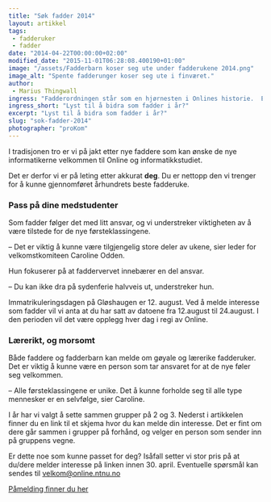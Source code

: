 ```yaml
---
title: "Søk fadder 2014"
layout: artikkel
tags: 
 - fadderuker
 - fadder
date: "2014-04-22T00:00:00+02:00"
modified_date: "2015-11-01T06:28:08.400190+01:00"
image: "/assets/Fadderbarn koser seg ute under fadderukene 2014.png"
image_alt: "Spente fadderunger koser seg ute i finværet."
author:
 - Marius Thingwall
ingress: "Fadderordningen står som en hjørnesten i Onlines historie.  Er dette noe du kunne tenke deg å være en del av?"
ingress_short: "Lyst til å bidra som fadder i år?"
excerpt: "Lyst til å bidra som fadder i år?"
slug: "sok-fadder-2014"
photographer: "proKom"
---
```

I tradisjonen tro er vi på jakt etter nye faddere som kan ønske de nye informatikerne velkommen til Online og informatikkstudiet.  

Det er derfor vi er på leting etter akkurat  **deg**.  Du er nettopp den vi trenger for å kunne gjennomføret århundrets beste fadderuke.  

### Pass på dine medstudenter
Som fadder følger det med litt ansvar, og vi understreker viktigheten av å være tilstede for de nye førsteklassingene.  

– Det er viktig å kunne være tilgjengelig store deler av ukene, sier leder for velkomstkomiteen Caroline Odden.  

Hun fokuserer på at faddervervet innebærer en del ansvar.  

– Du kan ikke dra på sydenferie halvveis ut, understreker hun.  

Immatrikuleringsdagen på Gløshaugen er 12. august. Ved å melde interesse som fadder vil vi anta at du har satt av datoene fra 12.august til 24.august.  I den perioden vil det være opplegg hver dag i regi av Online.  

### Lærerikt, og morsomt
Både faddere og fadderbarn kan melde om gøyale og lærerike fadderuker.  Det er viktig å kunne være en person som tar ansvaret for at de nye føler seg velkommen. 

– Alle førsteklassingene er unike. Det å kunne forholde seg til alle type mennesker er en selvfølge, sier Caroline.  

I år har vi valgt å sette sammen grupper på 2 og 3. Nederst i artikkelen finner du en link til et skjema hvor du kan melde din interesse. Det er fint om dere går sammen i grupper på forhånd, og velger en person som sender inn på gruppens vegne.  

Er dette noe som kunne passet for deg? Isåfall setter vi stor pris på at du/dere melder interesse på linken innen 30. april.  Eventuelle spørsmål kan sendes til velkom@online.ntnu.no

[Påmelding finner du her](https://docs.google.com/forms/d/1eg4lCT-7USHMuIgY9Jit5sao7i4EOo_rF1On6AaER3E/viewform)
